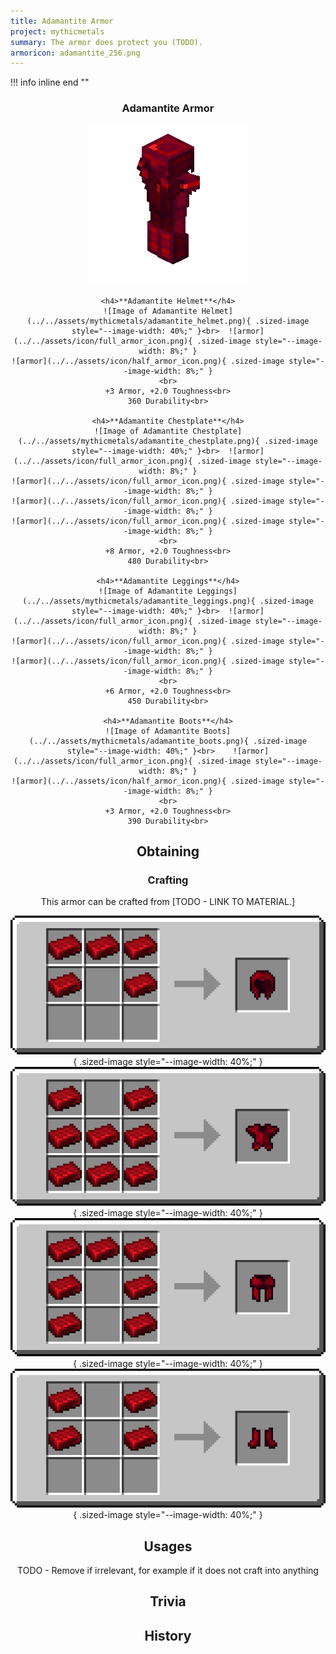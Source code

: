 ```yaml
---
title: Adamantite Armor
project: mythicmetals
summary: The armor does protect you (TODO).
armoricon: adamantite_256.png
---
```


!!! info inline end ""
    <center class=tooltip>
    <h3>**Adamantite Armor**</h3>
    ![WRITE ALT TEXT HERE](../../assets/armor-models/256/adamantite_256.png)<br>

	<h4>**Adamantite Helmet**</h4>
	![Image of Adamantite Helmet](../../assets/mythicmetals/adamantite_helmet.png){ .sized-image style="--image-width: 40%;" }<br>	![armor](../../assets/icon/full_armor_icon.png){ .sized-image style="--image-width: 8%;" }
	![armor](../../assets/icon/half_armor_icon.png){ .sized-image style="--image-width: 8%;" }
	<br>
	+3 Armor, +2.0 Toughness<br>
	360 Durability<br>

	<h4>**Adamantite Chestplate**</h4>
	![Image of Adamantite Chestplate](../../assets/mythicmetals/adamantite_chestplate.png){ .sized-image style="--image-width: 40%;" }<br>	![armor](../../assets/icon/full_armor_icon.png){ .sized-image style="--image-width: 8%;" }
	![armor](../../assets/icon/full_armor_icon.png){ .sized-image style="--image-width: 8%;" }
	![armor](../../assets/icon/full_armor_icon.png){ .sized-image style="--image-width: 8%;" }
	![armor](../../assets/icon/full_armor_icon.png){ .sized-image style="--image-width: 8%;" }
	<br>
	+8 Armor, +2.0 Toughness<br>
	480 Durability<br>

	<h4>**Adamantite Leggings**</h4>
	![Image of Adamantite Leggings](../../assets/mythicmetals/adamantite_leggings.png){ .sized-image style="--image-width: 40%;" }<br>	![armor](../../assets/icon/full_armor_icon.png){ .sized-image style="--image-width: 8%;" }
	![armor](../../assets/icon/full_armor_icon.png){ .sized-image style="--image-width: 8%;" }
	![armor](../../assets/icon/full_armor_icon.png){ .sized-image style="--image-width: 8%;" }
	<br>
	+6 Armor, +2.0 Toughness<br>
	450 Durability<br>

	<h4>**Adamantite Boots**</h4>
	![Image of Adamantite Boots](../../assets/mythicmetals/adamantite_boots.png){ .sized-image style="--image-width: 40%;" }<br>	![armor](../../assets/icon/full_armor_icon.png){ .sized-image style="--image-width: 8%;" }
	![armor](../../assets/icon/half_armor_icon.png){ .sized-image style="--image-width: 8%;" }
	<br>
	+3 Armor, +2.0 Toughness<br>
	390 Durability<br>


## Obtaining

### Crafting

This armor can be crafted from [TODO - LINK TO MATERIAL.]

![Image of the recipe for Adamantite Helmet](../../assets/mythicmetals/recipes/armor/adamantite_helmet.png){ .sized-image style="--image-width: 40%;" }
![Image of the recipe for Adamantite Chestplate](../../assets/mythicmetals/recipes/armor/adamantite_chestplate.png){ .sized-image style="--image-width: 40%;" }
![Image of the recipe for Adamantite Leggings](../../assets/mythicmetals/recipes/armor/adamantite_leggings.png){ .sized-image style="--image-width: 40%;" }
![Image of the recipe for Adamantite Boots](../../assets/mythicmetals/recipes/armor/adamantite_boots.png){ .sized-image style="--image-width: 40%;" }

## Usages

TODO - Remove if irrelevant, for example if it does not craft into anything

## Trivia

## History

